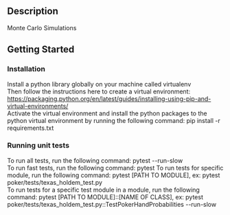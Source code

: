 ## Description

Monte Carlo Simulations

## Getting Started

### Installation

Install a python library globally on your machine called virtualenv <br>
Then follow the instructions here to create a virtual environment: https://packaging.python.org/en/latest/guides/installing-using-pip-and-virtual-environments/ <br>
Activate the virtual environment and install the python packages to the python virtual environment by running the following command: pip install -r requirements.txt

### Running unit tests

To run all tests, run the following command: pytest --run-slow <br>
To run fast tests, run the following command: pytest
To run tests for specific module, run the following command: pytest [PATH TO MODULE], ex: pytest poker/tests/texas_holdem_test.py <br>
To run tests for a specific test module in a module, run the following command: pytest [PATH TO MODULE]::[NAME OF CLASS], ex: pytest poker/tests/texas_holdem_test.py::TestPokerHandProbabilities --run-slow <br>
